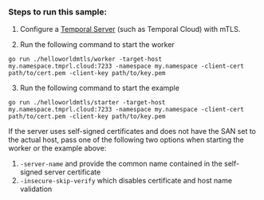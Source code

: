 ### Steps to run this sample:
1) Configure a [Temporal Server](https://github.com/temporalio/samples-go/tree/main/#how-to-use) (such as Temporal Cloud) with mTLS.

2) Run the following command to start the worker
```
go run ./helloworldmtls/worker -target-host my.namespace.tmprl.cloud:7233 -namespace my.namespace -client-cert path/to/cert.pem -client-key path/to/key.pem
```
3) Run the following command to start the example
```
go run ./helloworldmtls/starter -target-host my.namespace.tmprl.cloud:7233 -namespace my.namespace -client-cert path/to/cert.pem -client-key path/to/key.pem
```

If the server uses self-signed certificates and does not have the SAN set to the actual host, pass one of the following two options when starting the worker or the example above:
1. `-server-name` and provide the common name contained in the self-signed server certificate
2. `-insecure-skip-verify` which disables certificate and host name validation
